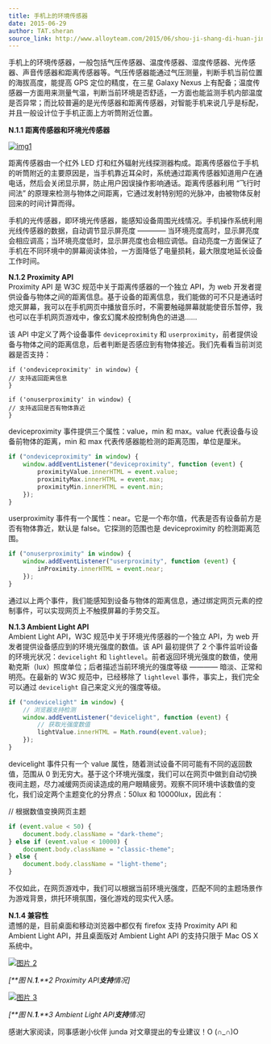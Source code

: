 ```yaml
---
title: 手机上的环境传感器
date: 2015-06-29
author: TAT.sheran
source_link: http://www.alloyteam.com/2015/06/shou-ji-shang-di-huan-jing-chuan-gan-qi/
---
```


<!-- {% raw %} - for jekyll -->

手机上的环境传感器，一般包括气压传感器、温度传感器、湿度传感器、光传感器、声音传感器和距离传感器等。气压传感器能通过气压测量，判断手机当前位置的海拔高度，能提高 GPS 定位的精度，在三星 Galaxy Nexus 上有配备；温度传感器一方面用来测量气温，判断当前环境是否舒适，一方面也能监测手机内部温度是否异常；而比较普遍的是光传感器和距离传感器，对智能手机来说几乎是标配，并且一般设计位于手机正面上方听筒附近位置。

**N.1.1 距离传感器和环境光传感器**

[![img1](http://www.alloyteam.com/wp-content/uploads/2015/06/img1.jpg)](http://www.alloyteam.com/wp-content/uploads/2015/06/img1.jpg)

距离传感器由一个红外 LED 灯和红外辐射光线探测器构成。距离传感器位于手机的听筒附近的主要原因是，当手机靠近耳朵时，系统通过距离传感器知道用户在通电话，然后会关闭显示屏，防止用户因误操作影响通话。距离传感器利用 “飞行时间法” 的原理来检测与物体之间距离，它通过发射特别短的光脉冲，由被物体反射回来的时间计算而得。

手机的光传感器，即环境光传感器，能感知设备周围光线情况。手机操作系统利用光线传感器的数据，自动调节显示屏亮度 ———— 当环境亮度高时，显示屏亮度会相应调高；当环境亮度低时，显示屏亮度也会相应调低。自动亮度一方面保证了手机在不同环境中的屏幕阅读体验，一方面降低了电量损耗，最大限度地延长设备工作时间。

**N.1.2 Proximity API**  
Proximity API 是 W3C 规范中关于距离传感器的一个独立 API，为 web 开发者提供设备与物体之间的距离信息。基于设备的距离信息，我们能做的可不只是通话时熄灭屏幕，我可以在手机网页中播放音乐时，不需要触碰屏幕就能使音乐暂停，我也可以在手机网页游戏中，像玄幻魔术般控制角色的进退……

该 API 中定义了两个设备事件 `deviceproximity` 和 `userproximity`，前者提供设备与物体之间的距离信息，后者判断是否感应到有物体接近。我们先看看当前浏览器是否支持：

    if ('ondeviceproximity' in window) {
    // 支持返回距离信息
    }
     
    if ('onuserproximity' in window) {
    // 支持返回是否有物体靠近
    }

deviceproximity 事件提供三个属性：value，min 和 max。value 代表设备与设备前物体的距离，min 和 max 代表传感器能检测的距离范围，单位是厘米。

```javascript
if ("ondeviceproximity" in window) {
    window.addEventListener("deviceproximity", function (event) {
        proximityValue.innerHTML = event.value;
        proximityMax.innerHTML = event.max;
        proximityMin.innerHTML = event.min;
    });
}
```

userproximity 事件有一个属性：near。它是一个布尔值，代表是否有设备前方是否有物体靠近，默认是 false。它探测的范围也是 deviceproximity 的检测距离范围。

```javascript
if ("onuserproximity" in window) {
    window.addEventListener("userproximity", function (event) {
        inProximity.innerHTML = event.near;
    });
}
```

通过以上两个事件，我们能感知到设备与物体的距离信息，通过绑定网页元素的控制事件，可以实现网页上不触摸屏幕的手势交互。

**N.1.3 Ambient Light API**  
Ambient Light API，W3C 规范中关于环境光传感器的一个独立 API，为 web 开发者提供设备感应到的环境光强度的数值。该 API 最初提供了 2 个事件监听设备的环境光状况：`devicelight` 和 `lightlevel`。前者返回环境光强度的数值，使用勒克斯（lux）照度单位；后者描述当前环境光的强度等级 ———— 暗淡、正常和明亮。在最新的 W3C 规范中，已经移除了 `lightlevel` 事件，事实上，我们完全可以通过 `devicelight` 自己来定义光的强度等级。

```javascript
if ("ondevicelight" in window) {
    // 浏览器支持检测
    window.addEventListener("devicelight", function (event) {
        // 获取光强度数值
        lightValue.innerHTML = Math.round(event.value);
    });
}
```

devicelight 事件只有一个 value 属性，随着测试设备不同可能有不同的返回数值，范围从 0 到无穷大。基于这个环境光强度，我们可以在网页中做到自动切换夜间主题，尽力减缓网页阅读造成的用户眼睛疲劳。观察不同环境中该数值的变化，我们设定两个主题变化的分界点：50lux 和 10000lux，因此有：

// 根据数值变换网页主题

```javascript
if (event.value < 50) {
    document.body.className = "dark-theme";
} else if (event.value < 10000) {
    document.body.className = "classic-theme";
} else {
    document.body.className = "light-theme";
}
```

不仅如此，在网页游戏中，我们可以根据当前环境光强度，匹配不同的主题场景作为游戏背景，烘托环境氛围，强化游戏的现实代入感。

**N.1.4 兼容性**  
遗憾的是，目前桌面和移动浏览器中都仅有 firefox 支持 Proximity API 和 Ambient Light API，并且桌面版对 Ambient Light API 的支持只限于 Mac OS X 系统中。

[![图片 2](http://www.alloyteam.com/wp-content/uploads/2015/06/图片2.png)](http://www.alloyteam.com/wp-content/uploads/2015/06/图片2.png)

_\[**图 N.**1**.**2_ _Proximity API**支持**情况]_

[![图片 3](http://www.alloyteam.com/wp-content/uploads/2015/06/图片3.png)](http://www.alloyteam.com/wp-content/uploads/2015/06/图片3.png)

_\[**图 N.**1**.**3_ _Ambient Light API**支持**情况]_

感谢大家阅读，同事感谢小伙伴 junda 对文章提出的专业建议！O (∩\_∩)O


<!-- {% endraw %} - for jekyll -->